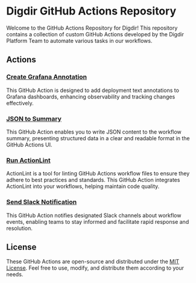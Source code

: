 # Digdir GitHub Actions Repository

Welcome to the GitHub Actions Repository for Digdir!
This repository contains a collection of custom GitHub Actions developed by the Digdir Platform Team to automate various tasks in our workflows.

## Actions

### [Create Grafana Annotation](./create-grafana-annotation/README.md)

This GitHub Action is designed to add deployment text annotations to Grafana dashboards, enhancing observability and tracking changes effectively.

### [JSON to Summary](./json-to-summary/README.md)

This GitHub Action enables you to write JSON content to the workflow summary, presenting structured data in a clear and readable format in the GitHub Actions UI.

### [Run ActionLint](./run-actionlint/README.md)

ActionLint is a tool for linting GitHub Actions workflow files to ensure they adhere to best practices and standards. This GitHub Action integrates ActionLint into your workflows, helping maintain code quality.

### [Send Slack Notification](./send-slack-notification/README.md)

This GitHub Action notifies designated Slack channels about workflow events, enabling teams to stay informed and facilitate rapid response and resolution.

## License

These GitHub Actions are open-source and distributed under the [MIT License](LICENSE). Feel free to use, modify, and distribute them according to your needs.
